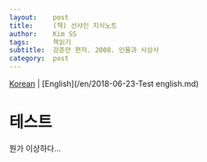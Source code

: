 ```yaml
---
layout:    post
title:     (책) 선샤인 지식노트
author:    Kim SS
tags: 	   책읽기
subtitle:  강준만 편저. 2008. 인물과 사상사
category:  post
---
```




[Korean]() | [English](/en/2018-06-23-Test english.md)

# 테스트

뭔가 이상하다...